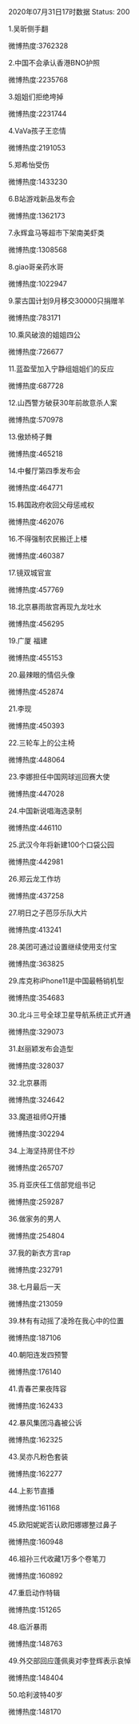 2020年07月31日17时数据
Status: 200

1.吴昕侧手翻

微博热度:3762328

2.中国不会承认香港BNO护照

微博热度:2235768

3.姐姐们拒绝垮掉

微博热度:2231744

4.VaVa孩子王恋情

微博热度:2191053

5.郑希怡受伤

微博热度:1433230

6.B站游戏新品发布会

微博热度:1362173

7.永辉盒马等超市下架南美虾类

微博热度:1308568

8.giao哥亲药水哥

微博热度:1022947

9.蒙古国计划9月移交30000只捐赠羊

微博热度:783171

10.乘风破浪的姐姐四公

微博热度:726677

11.蓝盈莹加入宁静组姐姐们的反应

微博热度:687728

12.山西警方破获30年前故意杀人案

微博热度:570978

13.傲娇椅子舞

微博热度:465218

14.中餐厅第四季发布会

微博热度:464771

15.韩国政府收回父母惩戒权

微博热度:462076

16.不得强制农民搬迁上楼

微博热度:460387

17.镜双城官宣

微博热度:457769

18.北京暴雨故宫再现九龙吐水

微博热度:456295

19.广厦 福建

微博热度:455153

20.最辣眼的情侣头像

微博热度:452874

21.李现

微博热度:450393

22.三轮车上的公主椅

微博热度:448064

23.李娜担任中国网球巡回赛大使

微博热度:447028

24.中国新说唱海选录制

微博热度:446110

25.武汉今年将新建100个口袋公园

微博热度:442981

26.郑云龙工作坊

微博热度:437258

27.明日之子芭莎乐队大片

微博热度:413241

28.美团可通过设置继续使用支付宝

微博热度:363825

29.库克称iPhone11是中国最畅销机型

微博热度:354683

30.北斗三号全球卫星导航系统正式开通

微博热度:329073

31.赵丽颖发布会造型

微博热度:328037

32.北京暴雨

微博热度:324642

33.魔道祖师Q开播

微博热度:302294

34.上海坚持房住不炒

微博热度:265707

35.肖亚庆任工信部党组书记

微博热度:259287

36.做家务的男人

微博热度:254804

37.我的新衣方言rap

微博热度:232791

38.七月最后一天

微博热度:213059

39.林有有动摇了凌玲在我心中的位置

微博热度:187106

40.朝阳连发四预警

微博热度:176140

41.青春芒果夜阵容

微博热度:162433

42.暴风集团冯鑫被公诉

微博热度:162325

43.吴亦凡粉色套装

微博热度:162277

44.上影节直播

微博热度:161168

45.欧阳妮妮否认欧阳娜娜整过鼻子

微博热度:160948

46.祖孙三代收藏1万多个卷笔刀

微博热度:160892

47.重启动作特辑

微博热度:151265

48.临沂暴雨

微博热度:148763

49.外交部回应蓬佩奥对李登辉表示哀悼

微博热度:148404

50.哈利波特40岁

微博热度:148170


